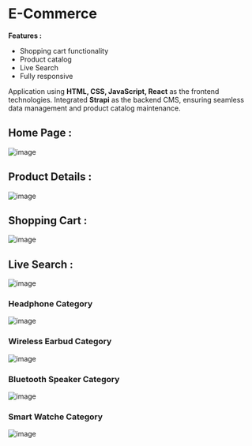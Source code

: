 # E-Commerce
**Features :**
- Shopping cart functionality​
- Product catalog​
- Live Search​
- Fully responsive​

Application using **HTML, CSS, JavaScript, React** as the frontend technologies. Integrated **Strapi** as the backend CMS, ensuring seamless data management and product catalog maintenance. ​

## Home Page :
![image](https://github.com/AnchalSharma20/E-Commerce/assets/113786234/62b91f8c-3110-4fbd-800d-b566e6511d8b)

## Product Details :
![image](https://github.com/AnchalSharma20/E-Commerce/assets/113786234/15ae526a-f760-472e-b87d-d7954df28eb7)

## Shopping Cart :
![image](https://github.com/AnchalSharma20/E-Commerce/assets/113786234/8f552925-401a-4502-a93d-2b54222c196a)


## Live Search :
![image](https://github.com/AnchalSharma20/E-Commerce/assets/113786234/a816b560-48e7-4642-bf42-a3a9b16cfade)


### Headphone Category
![image](https://github.com/AnchalSharma20/E-Commerce/assets/113786234/8a053503-4925-4c3b-bf93-8a89bc4acaa3)


### Wireless Earbud Category
![image](https://github.com/AnchalSharma20/E-Commerce/assets/113786234/79d02b5f-6702-4bbb-b408-17ca17efc806)


### Bluetooth Speaker Category
![image](https://github.com/AnchalSharma20/E-Commerce/assets/113786234/604388fe-3963-407f-bf0a-6f934a3ee896)


### Smart Watche Category
![image](https://github.com/AnchalSharma20/E-Commerce/assets/113786234/e47f2ba3-bcef-49f7-b508-56085ae92bda)


